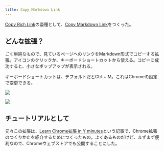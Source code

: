 ```yaml
---
title: Copy Markdown Link
---
```

[Copy Rich Link](https://chrome.google.com/webstore/detail/copy-rich-link/hikiamlgpdcabppakpmemaofmkgknpea)の亜種として、[Copy Markdown Link](https://chrome.google.com/webstore/detail/copy-markdown-link/gkceaaphhbeanfciglgpffnncfpipjpa)をつくった。

どんな拡張？
------

ごく単純なもので、見ているページへのリンクをMarkdown形式でコピーする拡張。アイコンのクリックか、キーボードショートカットから使える。コピーに成功すると、小さなポップアップが表示される。

キーボードショートカットは、デフォルトだとCtrl + M。これはChromeの設定で変更できる。

![](https://lh6.googleusercontent.com/CppX0O1PkC67mVCKi29T1Iznoov6A4WRSfdL3rXsC5-N4hVpOshzHbmF-tiVF-rlWO_qR5LKrDXzbDcm2x6MV-Hozsf3xbu0BiUkaU5KeB-UkiTQCYwQ6a4GqyxSgtAa0gB_KqHG0hG4Kkq5NZK_oQ)

![](https://lh4.googleusercontent.com/zFLlWCMaTBgEC16bYRRSR_gY0rOAN2fbPIxwLPxlKlYMxeE8xKDSU4sEuN5M2Lm5iaplPLwE7Q-ObG75Y98XfFuAwWkRpdlBjQdltAA9VVjtWIeLCveIU76TBsIEXKEkAJkMzbxI734k0faYhEZg6g)

チュートリアルとして
----------

元々この拡張は、[Learn Chrome拡張 in Y minutes](https://r7kamura.com/articles/2022-05-18-learn-chrome-extention-in-y-minutes)という記事で、Chrome拡張のつくりかたを紹介するためにつくったもの。よくあるものだけど、まずまず便利なので、Chromeウェブストアでも公開することにした。
